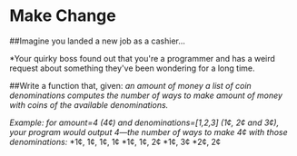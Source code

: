 # Make Change

##Imagine you landed a new job as a cashier...

*Your quirky boss found out that you're a programmer and has a weird request about something they've been wondering for a long time.

##Write a function that, given:
*an amount of money*
*a list of coin denominations*
*computes the number of ways to make amount of money with coins of the available denominations.*

*Example: for amount=4 (4¢) and denominations=[1,2,3] (1¢, 2¢ and 3¢), your program would output 4—the number of ways to make 4¢ with those denominations:*
*1¢, 1¢, 1¢, 1¢
*1¢, 1¢, 2¢
*1¢, 3¢
*2¢, 2¢
